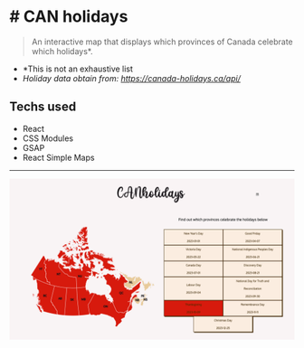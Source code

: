 # # CAN holidays

> An interactive map that displays which provinces of Canada celebrate which holidays\*.

- \*This is not an exhaustive list
- _Holiday data obtain from: https://canada-holidays.ca/api/_

## Techs used

- React
- CSS Modules
- GSAP
- React Simple Maps

---

![App preview](/src/assets/preview.png)
